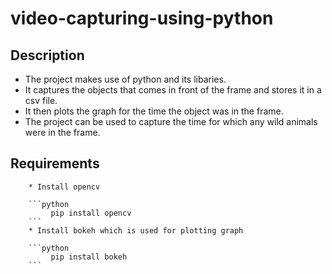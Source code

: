 # video-capturing-using-python

## **Description**

  * The project makes use of python and its libaries.
  * It captures the objects that comes in front of the frame and stores it in a csv file.
  * It then plots the graph for the time the object was in the frame.
  * The project can be used to capture the time for which any wild animals were in the frame.

## **Requirements**
        * Install opencv

        ```python
             pip install opencv
        ```
        * Install bokeh which is used for plotting graph

        ```python
             pip install bokeh
        ```

